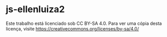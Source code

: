 # js-ellenluiza2

Este trabalho está licenciado sob CC BY-SA 4.0. Para ver uma cópia desta licença, visite https://creativecommons.org/licenses/by-sa/4.0/
